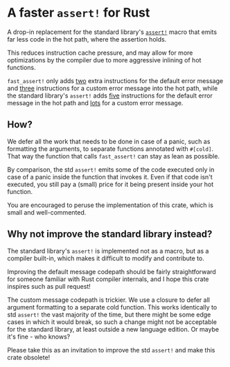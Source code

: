 # A faster `assert!` for Rust

A drop-in replacement for the standard library's [`assert!`](https://doc.rust-lang.org/stable/std/macro.assert.html)
macro that emits far less code in the hot path, where the assertion holds.

This reduces instruction cache pressure,
and may allow for more optimizations by the compiler due to more aggressive inlining of hot functions.

`fast_assert!` only adds [two](https://rust.godbolt.org/z/sT73vG69s) extra instructions for the default error message
and [three](https://rust.godbolt.org/z/5dro5Tc7h) instructions for a custom error message into the hot path,
while the standard library's `assert!` adds [five](https://rust.godbolt.org/z/Gczn8Ts54) instructions
for the default error message in the hot path and [lots](https://rust.godbolt.org/z/hY5dGMPsh) for a custom error message.

## How?

We defer all the work that needs to be done in case of a panic, such as formatting the arguments,
to separate functions annotated with `#[cold]`. That way the function that calls `fast_assert!`
can stay as lean as possible.

By comparison, the std `assert!` emits some of the code executed only in case of a panic
inside the function that invokes it. Even if that code isn't executed, you still pay a (small) price
for it being present inside your hot function.

You are encouraged to peruse the implementation of this crate, which is small and well-commented.

## Why not improve the standard library instead?

The standard library's `assert!` is implemented not as a macro, but as a compiler built-in,
which makes it difficult to modify and contribute to.

Improving the default message codepath should be fairly straightforward for someone familiar
with Rust compiler internals, and I hope this crate inspires such as pull request!

The custom message codepath is trickier. We use a closure to defer all argument formatting
to a separate cold function. This works identically to std `assert!` the vast majority of the time,
but there might be some edge cases in which it would break, so such a change might not be acceptable
for the standard library, at least outside a new language edition. Or maybe it's fine - who knows?

Please take this as an invitation to improve the std `assert!` and make this crate obsolete!